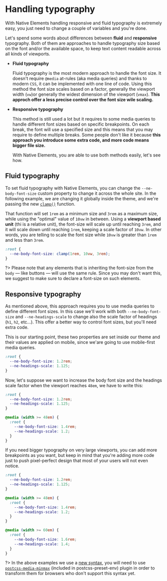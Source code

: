 # Handling typography

With Native Elements handling responsive and fluid typography is extremely easy, you just need to change a couple of variables and you're done.

Let's spend some words about differences between **fluid** and **responsive** typography. Both of them are approaches to handle typography size based on the font and/or the available space, to keep text content readable across all kinds of viewports.

- **Fluid typography**

  Fluid typography is the most modern approach to handle the font size. It doesn't require `@media` at-rules (aka media queries) and thanks to modern `CSS`, it can be implemented with one line of code. Using this method the font size scales based on a factor, generally the viewport width (`vw`)or generally the widest dimension of the viewport (`vmax`). **This approch offer a less precise control over the font size wile scaling.**

- **Responsive typography**

  This method is still used a lot but it requires to some media queries to handle different font sizes based on specific breakpoints. On each break, the font will use a specified size and this means that you may require to define multiple breaks. Some people don't like it because **this approach you introduce some extra code, and more code means bigger file size.**

  With Native Elements, you are able to use both methods easily, let's see how.

## Fluid typography

To set fluid typography with Native Elements, you can change the `--ne-body-font-size` custom property to change it across the whole site. In the following example, we are changing it globally inside the theme, and we're passing the new [`clamp()`](https://developer.mozilla.org/en-US/docs/Web/CSS/clamp '_target:_blank') function.

That function will set `1rem` as a minimum size and `3rem` as a maximum size, while using the "optimal" value of `10vw` in between. Using a **viewport based unit** (thi is a relative unit), the font-size will scale up until reaching `3rem`, and it will scale down until reaching `1rem`, keeping a scale factor of `10vw`. In other words, you are telling to scale the font size while `10vw` is greater than `1rem` and less than `3rem`.

```css
:root {
  --ne-body-font-size: clamp(1rem, 10vw, 3rem);
}
```

?> Please note that any elements that is inheriting the font-size from the `body` — like buttons —  will use the same rule. Since you may don't want this, we suggest to make sure to declare a font-size on such elements.

## Responsive typography

As mentioned above, this approach requires you to use media queries to define different font sizes. In this case we'll work with both `--ne-body-font-size` and `--ne-headings-scale` to change also the scale factor of headings (`h1`, `h2`, etc...). This offer a better way to control font sizes, but you'll need extra code.

This is our starting point, these two properties are set inside our theme and their values are applied on mobile, since we'are going to use mobile-first media queries.

```css
:root {
  --ne-body-font-size: 1.2rem;
  --ne-headings-scale: 1.125;
}
```

Now, let's suppose we want to increase the body font size and the headings scale factor when the viewport reaches `48em`, we have to write this:

```css
:root {
  --ne-body-font-size: 1.2rem;
  --ne-headings-scale: 1.125;
}

@media (width >= 48em) {
  :root {
    --ne-body-font-size: 1.4rem;
    --ne-headings-scale: 1.2;
  }
}
```

If you need bigger typography on very large viewports, you can add more breakpoints as you want, but keep in mind that you're adding more code just to push pixel-perfect design that most of your users will not even notice.

```css
:root {
  --ne-body-font-size: 1.2rem;
  --ne-headings-scale: 1.125;
}

@media (width >= 48em) {
  :root {
    --ne-body-font-size: 1.4rem;
    --ne-headings-scale: 1.2;
  }
}

@media (width >= 60em) {
  :root {
    --ne-body-font-size: 1.6rem;
    --ne-headings-scale: 1.4;
  }
}
```

?> In the above examples we use a [new syntax](https://www.w3.org/TR/mediaqueries-4/#range-context ':target=_blank'), you will need to use [`postcss-media-minmax`](https://github.com/postcss/postcss-media-minmax ':target=_blank') (included in postcss-preset-env) plugin in order to transform them for browsers who don't support this syntax yet.
